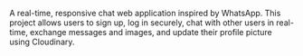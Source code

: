 A real-time, responsive chat web application inspired by WhatsApp. This project allows users to sign up, log in securely, chat with other users in real-time, exchange messages and images, and update their profile picture using Cloudinary.
